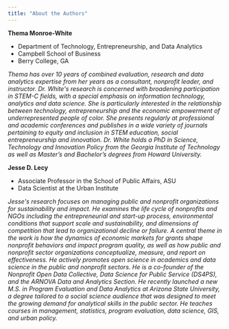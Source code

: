 ```yaml
---
title: "About the Authors"
---
```



**Thema Monroe-White**

- Department of Technology, Entrepreneurship, and Data Analytics  
- Campbell School of Business  
- Berry College, GA  

*Thema has over 10 years of combined evaluation, research and data analytics expertise from her years as a consultant, nonprofit leader, and instructor.  Dr. White's research is concerned with broadening participation in STEM-C fields, with a special emphasis on information technology, analytics and data science. She is particularly interested in the relationship between technology, entrepreneurship and the economic empowerment of underrepresented people of color. She presents regularly at professional and academic conferences and publishes in a wide variety of journals pertaining to equity and inclusion in STEM education, social entrepreneurship and innovation. Dr. White holds a PhD in Science, Technology and Innovation Policy from the Georgia Institute of Technology as well as Master’s and Bachelor’s degrees from Howard University.*

**Jesse D. Lecy**

- Associate Professor in the School of Public Affairs, ASU   
- Data Scientist at the Urban Institute  

*Jesse's research focuses on managing public and nonprofit organizations for sustainability and impact. He examines the life cycle of nonprofits and NGOs including the entrepreneurial and start-up process, environmental conditions that support scale and sustainability, and dimensions of competition that lead to organizational decline or failure. A central theme in the work is how the dynamics of economic markets for grants shape nonprofit behaviors and impact program quality, as well as how public and nonprofit sector organizations conceptualize, measure, and report on effectiveness. He actively promotes open science in academics and data science in the public and nonprofit sectors. He is a co-founder of the Nonprofit Open Data Collective, Data Science for Public Service (DS4PS), and the ARNOVA Data and Analytics Section. He recently launched a new M.S. in Program Evaluation and Data Analytics at Arizona State University, a degree tailored to a social science audience that was designed to meet the growing demand for analytical skills in the public sector. He teaches courses in management, statistics, program evaluation, data science, GIS, and urban policy.*  









